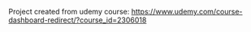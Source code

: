 Project created from udemy course: https://www.udemy.com/course-dashboard-redirect/?course_id=2306018
